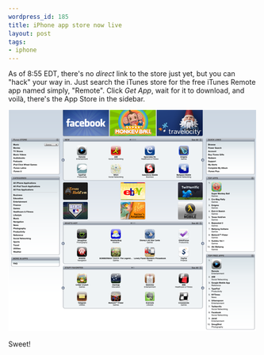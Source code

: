 ```yaml
---
wordpress_id: 185
title: iPhone app store now live
layout: post
tags:
- iphone
---
```

As of 8:55 EDT, there's no *direct* link to the store just yet, but you can "hack" your way in.  Just search the iTunes store for the free iTunes Remote app named simply, "Remote".  Click *Get App*, wait for it to download, and voil&agrave;, there's the App Store in the sidebar.  

[![20080710 App Store Thumb](/resources/20080710-app-store-thumb.png)](/resources/20080710-app-store.png)

Sweet!
